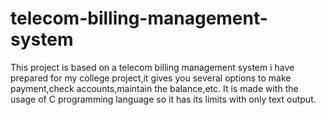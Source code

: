 # telecom-billing-management-system
This project is based on a telecom billing management system i have prepared for my college project,it gives you several options to make payment,check accounts,maintain the balance,etc.
It is made with the usage of C programming language so it has its limits with only text output.
